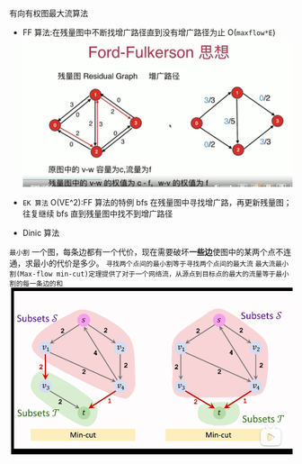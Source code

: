 有向有权图最大流算法

- FF 算法:在残量图中不断找增广路径直到没有增广路径为止 O(`maxflow*E`)
  ![增广路径:残量图中还能找到从源点到汇点的边权不为0的路径](image/note/1644934603294.png)

- `EK 算法` O(VE^2):FF 算法的特例 bfs 在残量图中寻找增广路，再更新残量图；往复继续 bfs 直到残量图中找不到增广路径
- Dinic 算法

`最小割`
一个图，每条边都有一个代价，现在需要破坏**一些边**使图中的某两个点不连通，求最小的代价是多少。
`寻找两个点间的最小割等于寻找两个点间的最大流`
`最大流最小割(Max-flow min-cut)定理提供了对于一个网络流，从源点到目标点的最大的流量等于最小割的每一条边的和`
![最小割并不唯一](image/note/1644915039920.png)
